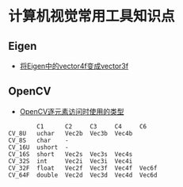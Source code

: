 # 计算机视觉常用工具知识点

## Eigen
- [将Eigen中的vector4f变成vector3f](https://stackoverflow.com/questions/25104665/best-way-to-convert-an-eigen-vector4-type-to-vector3)

## OpenCV
- [OpenCV逐元素访问时使用的类型](https://stackoverflow.com/questions/30596158/how-to-find-out-what-type-to-use-for-opencv-at-function-in-c)

```
        C1      C2     C3     C4     C6
CV_8U   uchar   Vec2b  Vec3b  Vec4b
CV_8S   char    -       
CV_16U  ushort  -
CV_16S  short   Vec2s  Vec3s  Vec4s
CV_32S  int     Vec2i  Vec3i  Vec4i
CV_32F  float   Vec2f  Vec3f  Vec4f  Vec6f
CV_64F  double  Vec2d  Vec3d  Vec4d  Vec6d
```
